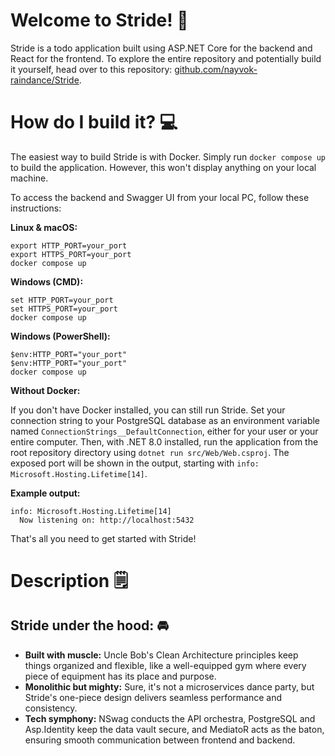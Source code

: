 # Welcome to Stride! 🥾

Stride is a todo application built using ASP.NET Core for the backend and React for the frontend. To explore the entire repository and potentially build it yourself, head over to this repository: [github.com/nayvok-raindance/Stride](https://github.com/nayvok-raindance/Stride).

# How do I build it? 💻

The easiest way to build Stride is with Docker. Simply run `docker compose up` to build the application. However, this won't display anything on your local machine.

To access the backend and Swagger UI from your local PC, follow these instructions:

**Linux & macOS:**

    export HTTP_PORT=your_port
    export HTTPS_PORT=your_port
    docker compose up

**Windows (CMD):**

    set HTTP_PORT=your_port
    set HTTPS_PORT=your_port
    docker compose up

**Windows (PowerShell):**

    $env:HTTP_PORT="your_port"
    $env:HTTP_PORT="your_port"
    docker compose up

**Without Docker:**

If you don't have Docker installed, you can still run Stride. Set your connection string to your PostgreSQL database as an environment variable named `ConnectionStrings__DefaultConnection`, either for your user or your entire computer. Then, with .NET 8.0 installed, run the application from the root repository directory using `dotnet run src/Web/Web.csproj`. The exposed port will be shown in the output, starting with `info: Microsoft.Hosting.Lifetime[14]`.

**Example output:**

    info: Microsoft.Hosting.Lifetime[14]
      Now listening on: http://localhost:5432

That's all you need to get started with Stride!

# Description 🗒️

## Stride under the hood: 🚘

- **Built with muscle:** Uncle Bob's Clean Architecture principles keep things organized and flexible, like a well-equipped gym where every piece of equipment has its place and purpose.
- **Monolithic but mighty:** Sure, it's not a microservices dance party, but Stride's one-piece design delivers seamless performance and consistency.
- **Tech symphony:** NSwag conducts the API orchestra, PostgreSQL and Asp.Identity keep the data vault secure, and MediatoR acts as the baton, ensuring smooth communication between frontend and backend.
